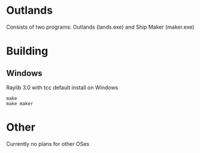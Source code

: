 # Outlands
Consists of two programs: Outlands (lands.exe) and Ship Maker (maker.exe)

# Building
## Windows
Raylib 3.0 with tcc default install on Windows
```
make
make maker
```

# Other
Currently no plans for other OSes
